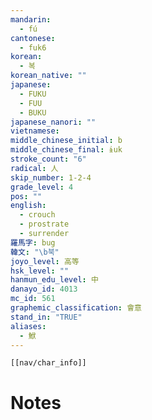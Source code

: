 ```yaml
---
mandarin:
  - fú
cantonese:
  - fuk6
korean:
  - 복
korean_native: ""
japanese:
  - FUKU
  - FUU
  - BUKU
japanese_nanori: ""
vietnamese:
middle_chinese_initial: b
middle_chinese_final: ɨuk
stroke_count: "6"
radical: 人
skip_number: 1-2-4
grade_level: 4
pos: ""
english:
  - crouch
  - prostrate
  - surrender
羅馬字: bug
韓文: "\b북"
joyo_level: 高等
hsk_level: ""
hanmun_edu_level: 中
danayo_id: 4013
mc_id: 561
graphemic_classification: 會意
stand_in: "TRUE"
aliases:
  - 鮲
---
```

```meta-bind-embed
[[nav/char_info]]
```

# Notes

